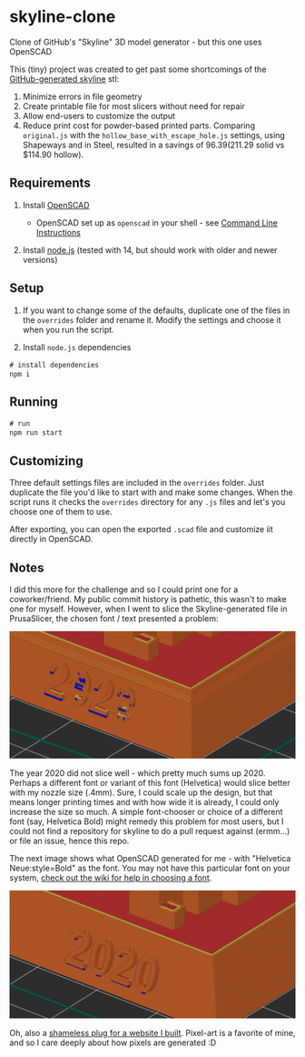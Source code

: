 # skyline-clone
Clone of GitHub's "Skyline" 3D model generator - but this one uses OpenSCAD

This (tiny) project was created to get past some shortcomings of the [GitHub-generated skyline](https://skyline.github.com) stl:

  1. Minimize errors in file geometry
  2. Create printable file for most slicers without need for repair
  3. Allow end-users to customize the output
  4. Reduce print cost for powder-based printed parts. Comparing `original.js` with the `hollow_base_with_escape_hole.js` settings, using Shapeways and in Steel, resulted in a savings of $96.39 ($211.29 solid vs $114.90 hollow).

## Requirements

  1. Install [OpenSCAD](https://openscad.org)

      * OpenSCAD set up as `openscad` in your shell - see [Command Line Instructions](https://en.wikibooks.org/wiki/OpenSCAD_User_Manual/Using_OpenSCAD_in_a_command_line_environment)

  2. Install [node.js](https://nodejs.org/en/) (tested with 14, but should work with older and newer versions)

## Setup

  1. If you want to change some of the defaults, duplicate one of the files in the `overrides` folder and rename it. Modify the settings and choose it when you run the script.

  2. Install `node.js` dependencies

```shell
# install dependencies
npm i
```

## Running

```shell
# run
npm run start
```

## Customizing

Three default settings files are included in the `overrides` folder. Just duplicate the file you'd like to start with and make some changes. When the script runs it checks the `overrides` directory for any `.js` files and let's you choose one of them to use.

After exporting, you can open the exported `.scad` file and customize iit directly in OpenSCAD.

## Notes

I did this more for the challenge and so I could print one for a coworker/friend. My public commit history is pathetic, this wasn't to make one for myself. However, when I went to slice the Skyline-generated file in PrusaSlicer, the chosen font / text presented a problem:

![Image showing poorly sliced text](./img/skyline-sliced-text.png)

The year 2020 did not slice well - which pretty much sums up 2020. Perhaps a different font or variant of this font (Helvetica) would slice better with my nozzle size (.4mm). Sure, I could scale up the design, but that means longer printing times and with how wide it is already, I could only increase the size so much. A simple font-chooser or choice of a different font (say, Helvetica Bold) might remedy this problem for most users, but I could not find a repository for skyline to do a pull request against (ermm...) or file an issue, hence this repo.

The next image shows what OpenSCAD generated for me - with "Helvetica Neue:style=Bold" as the font. You may not have this particular font on your system, [check out the wiki for help in choosing a font](https://en.wikibooks.org/wiki/OpenSCAD_User_Manual/Text).

![Image showing properly sliced text](./img/openscad-sliced-text.png)


Oh, also a [shameless plug for a website I built](https://pxstl.com). Pixel-art is a favorite of mine, and so I care deeply about how pixels are generated :D
